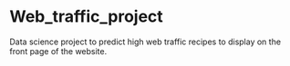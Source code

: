 # Web_traffic_project
Data science project to predict high web traffic recipes to display on the front page of the website.
